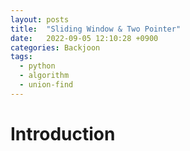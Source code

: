 ```yaml
---
layout: posts
title:  "Sliding Window & Two Pointer"
date:   2022-09-05 12:10:28 +0900
categories: Backjoon
tags:
  - python
  - algorithm
  - union-find
---
```


# Introduction


